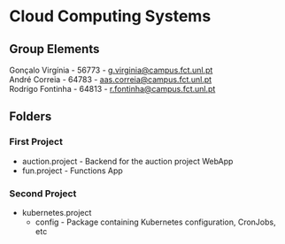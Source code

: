 # Cloud Computing Systems

## Group Elements

Gonçalo Virgínia - 56773 - g.virginia@campus.fct.unl.pt  
André Correia - 64783 - aas.correia@campus.fct.unl.pt  
Rodrigo Fontinha - 64813 - r.fontinha@campus.fct.unl.pt  

## Folders

### First Project

* auction.project - Backend for the auction project WebApp
* fun.project - Functions App

### Second Project

* kubernetes.project
  + config - Package containing Kubernetes configuration, CronJobs, etc
